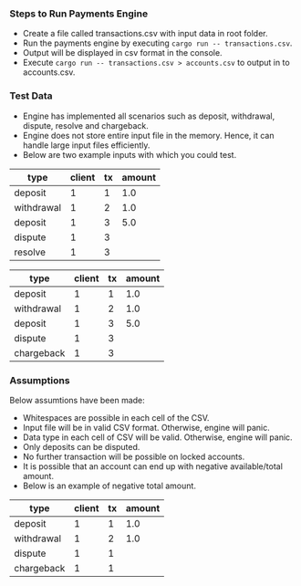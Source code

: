 ### Steps to Run Payments Engine
- Create a file called transactions.csv with input data in root folder.
- Run the payments engine by executing `cargo run -- transactions.csv`.
- Output will be displayed in csv format in the console.
- Execute `cargo run -- transactions.csv > accounts.csv` to output in to accounts.csv.

### Test Data
- Engine has implemented all scenarios such as deposit, withdrawal, dispute, resolve and chargeback.
- Engine does not store entire input file in the memory. Hence, it can handle large input files efficiently.
- Below are two example inputs with which you could test.

| type | client | tx | amount |
| --- | --- | --- | --- |
| deposit | 1 | 1 | 1.0 |
| withdrawal | 1 | 2 | 1.0 |
| deposit | 1 | 3 | 5.0 |
| dispute | 1 | 3 | |
| resolve | 1 | 3 | |

| type | client | tx | amount |
| --- | --- | --- | --- |
| deposit | 1 | 1 | 1.0 |
| withdrawal | 1 | 2 | 1.0 |
| deposit | 1 | 3 | 5.0 |
| dispute | 1 | 3 | |
| chargeback | 1 | 3 | |

### Assumptions
Below assumtions have been made:
- Whitespaces are possible in each cell of the CSV.
- Input file will be in valid CSV format. Otherwise, engine will panic.
- Data type in each cell of CSV will be valid. Otherwise, engine will panic.
- Only deposits can be disputed.
- No further transaction will be possible on locked accounts.
- It is possible that an account can end up with negative available/total amount.
- Below is an example of negative total amount.

| type | client | tx | amount |
| --- | --- | --- | --- |
| deposit | 1 | 1 | 1.0 |
| withdrawal | 1 | 2 | 1.0 |
| dispute | 1 | 1 | |
| chargeback | 1 | 1 | |